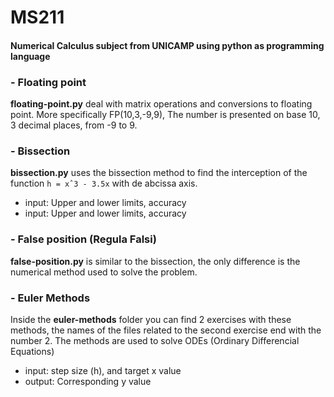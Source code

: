 # MS211
#### Numerical Calculus subject from UNICAMP using python as programming language
### - Floating point
**floating-point.py** deal with matrix operations and conversions to floating point. More specifically FP(10,3,-9,9), The number is presented on base 10, 3 decimal places, from -9 to 9.
### - Bissection
**bissection.py** uses the bissection method to find the interception of the function `h = xˆ3 - 3.5x` with de abcissa axis.
- input: Upper and lower limits, accuracy
- input: Upper and lower limits, accuracy
### - False position (Regula Falsi)
**false-position.py** is similar to the bissection, the only difference is the numerical method used to solve the problem.
### - Euler Methods
Inside the **euler-methods** folder you can find 2 exercises with these methods, the names of the files related to the second exercise end with the number 2. The methods are used to solve ODEs (Ordinary Differencial Equations)
- input: step size (h), and target x value
- output: Corresponding y value
